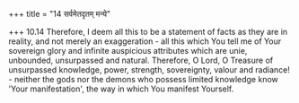 +++
title = "14 सर्वमेतदृतम् मन्ये"

+++
10.14 Therefore, I deem all this to be a statement of facts as they are
in reality, and not merely an exaggeration - all this which You tell me
of Your sovereign glory and infinite auspicious attributes which are
unie, unbounded, unsurpassed and natural. Therefore, O Lord, O Treasure
of unsurpassed knowledge, power, strength, sovereignty, valour and
radiance! - neither the gods nor the demons who possess limited
knowledge know 'Your manifestation', the way in which You manifest
Yourself.
